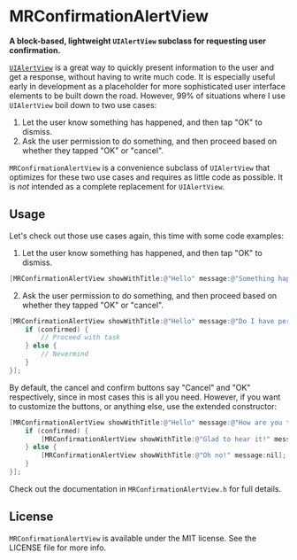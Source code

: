 MRConfirmationAlertView
=======================

**A block-based, lightweight `UIAlertView` subclass for requesting user confirmation.**

[`UIAlertView`](https://developer.apple.com/library/ios/documentation/uikit/reference/UIAlertView_Class/UIAlertView/UIAlertView.html) is a great way to quickly present information to the user and get a response, without having to write much code. It is especially useful early in development as a placeholder for more sophisticated user interface elements to be built down the road. However, 99% of situations where I use `UIAlertView` boil down to two use cases:

1. Let the user know something has happened, and then tap "OK" to dismiss.
2. Ask the user permission to do something, and then proceed based on whether they tapped "OK" or "cancel".

`MRConfirmationAlertView` is a convenience subclass of `UIAlertView` that optimizes for these two use cases and requires as little code as possible. It is *not* intended as a complete replacement for `UIAlertView`.

## Usage

Let's check out those use cases again, this time with some code examples:

1. Let the user know something has happened, and then tap "OK" to dismiss.

```objective-c
[MRConfirmationAlertView showWithTitle:@"Hello" message:@"Something happened. Just letting you know."];
```

2. Ask the user permission to do something, and then proceed based on whether they tapped "OK" or "cancel".

```objective-c
[MRConfirmationAlertView showWithTitle:@"Hello" message:@"Do I have permission to do X?" completion:^(BOOL confirmed) {
    if (confirmed) {
        // Proceed with task
    } else {
        // Nevermind
    }
}];
```

By default, the cancel and confirm buttons say "Cancel" and "OK" respectively, since in most cases this is all you need. However, if you want to customize the buttons, or anything else, use the extended constructor:

```objective-c
[MRConfirmationAlertView showWithTitle:@"Hello" message:@"How are you today?" cancelButton:@"Terrible" confirmButton:@"Great!" completion:^(BOOL confirmed) {
    if (confirmed) {
        [MRConfirmationAlertView showWithTitle:@"Glad to hear it!" message:nil];
    } else {
        [MRConfirmationAlertView showWithTitle:@"Oh no!" message:nil];
    }
}];
```

Check out the documentation in `MRConfirmationAlertView.h` for full details.

## License

`MRConfirmationAlertView` is available under the MIT license. See the LICENSE file for more info.
